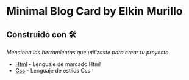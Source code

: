 # Minimal Blog Card by Elkin Murillo

## Construido con 🛠️

_Menciona las herramientas que utilizaste para crear tu proyecto_

* [Html](https://lenguajehtml.com/) - Lenguaje de marcado Html
* [Css](https://lenguajecss.com/) - Lenguaje de estilos Css